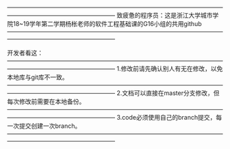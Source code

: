 ——————————————————————————————————————————————————————
致疲惫的程序员：这是浙江大学城市学院18~19学年第二学期杨枨老师的软件工程基础课的G16小组的共用github
——————————————————————————————————————————————————————




 开发者看这：
 ——————————————————————————————————————————————————————
 1.修改前请先确认别人有无在修改，以免本地库与git库不一致。
 ——————————————————————————————————————————————————————
 2.文档可以直接在master分支修改，但每次修改前需要在本地备份。
 ——————————————————————————————————————————————————————
 3.code必须使用自己的branch提交，每一次提交创建一次branch。
 ——————————————————————————————————————————————————————
